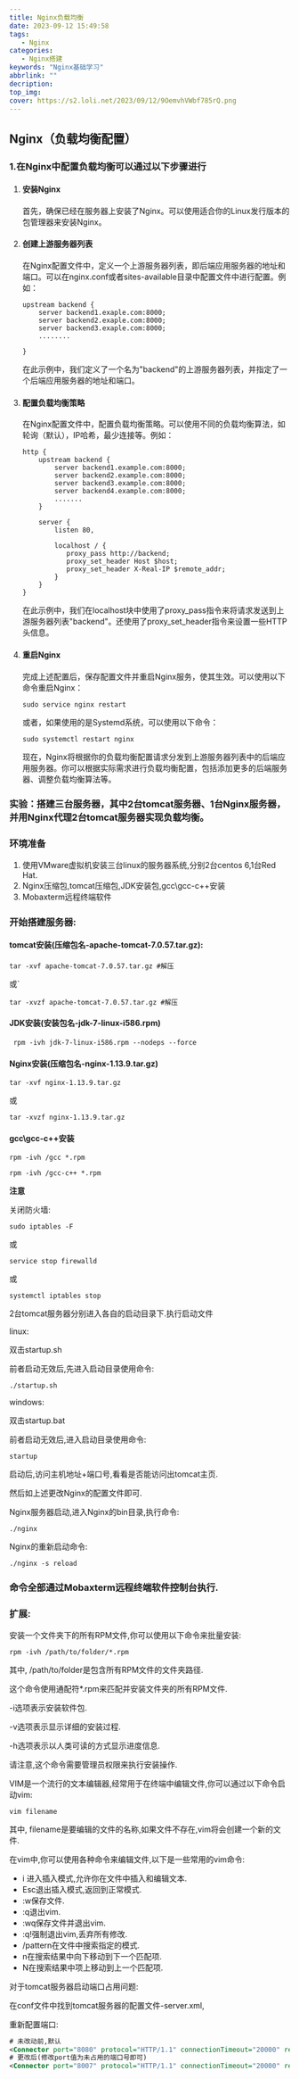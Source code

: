 ```yaml
---
title: Nginx负载均衡
date: 2023-09-12 15:49:58
tags:
   - Nginx
categories:
   - Nginx搭建
keywords: "Nginx基础学习"
abbrlink: ""
decription:
top_img:
cover: https://s2.loli.net/2023/09/12/9OemvhVWbf785rQ.png
---
```


## **Nginx（负载均衡配置）**

### 1.**在Nginx中配置负载均衡可以通过以下步骤进行**

1. #### **安装Nginx**

   首先，确保已经在服务器上安装了Nginx。可以使用适合你的Linux发行版本的包管理器来安装Nginx。

2. #### **创建上游服务器列表**

   在Nginx配置文件中，定义一个上游服务器列表，即后端应用服务器的地址和端口。可以在nginx.conf或者sites-available目录中配置文件中进行配置。例如：

   ```nginx
   upstream backend {
       server backend1.exaple.com:8000;
       server backend2.exaple.com:8000;
       server backend3.exaple.com:8000;
       ........
       
   }
   ```

   在此示例中，我们定义了一个名为"backend"的上游服务器列表，并指定了一个后端应用服务器的地址和端口。

3. #### **配置负载均衡策略**

   在Nginx配置文件中，配置负载均衡策略。可以使用不同的负载均衡算法，如轮询（默认），IP哈希，最少连接等。例如：

   ```nginx
   http {
       upstream backend {
           server backend1.example.com:8000;
           server backend2.example.com:8000;
           server backend3.example.com:8000;
           server backend4.example.com:8000;
           .......
       }
       
       server {
           listen 80,
               
           localhost / {
              proxy_pass http://backend;
              proxy_set_header Host $host;
              proxy_set_header X-Real-IP $remote_addr;
           }
       }
   }
   ```

   在此示例中，我们在localhost块中使用了proxy_pass指令来将请求发送到上游服务器列表"backend"。还使用了proxy_set_header指令来设置一些HTTP头信息。

4. #### **重启Nginx**

   完成上述配置后，保存配置文件并重启Nginx服务，使其生效。可以使用以下命令重启Nginx：

   ```shell
   sudo service nginx restart
   ```

   或者，如果使用的是Systemd系统，可以使用以下命令：

   ```shell
   sudo systemctl restart nginx
   ```

   现在，Nginx将根据你的负载均衡配置请求分发到上游服务器列表中的后端应用服务器。你可以根据实际需求进行负载均衡配置，包括添加更多的后端服务器、调整负载均衡算法等。

### **实验：搭建三台服务器，其中2台tomcat服务器、1台Nginx服务器，并用Nginx代理2台tomcat服务器实现负载均衡。**

### **环境准备**

1. 使用VMware虚拟机安装三台linux的服务器系统,分别2台centos 6,1台Red Hat. 
2. Nginx压缩包,tomcat压缩包,JDK安装包,gcc\gcc-c++安装
3. Mobaxterm远程终端软件

### **开始搭建服务器:**

#### tomcat安装(压缩包名-apache-tomcat-7.0.57.tar.gz):

```shell
tar -xvf apache-tomcat-7.0.57.tar.gz #解压
```

或`

```shell
tar -xvzf apache-tomcat-7.0.57.tar.gz #解压
```

#### JDK安装(安装包名-jdk-7-linux-i586.rpm)

```shell
 rpm -ivh jdk-7-linux-i586.rpm --nodeps --force
```

#### Nginx安装(压缩包名-nginx-1.13.9.tar.gz)

```shell
tar -xvf nginx-1.13.9.tar.gz 
```

或

```shell
tar -xvzf nginx-1.13.9.tar.gz
```

#### gcc\gcc-c++安装

```
rpm -ivh /gcc *.rpm
```

```
rpm -ivh /gcc-c++ *.rpm
```

**注意**

关闭防火墙:

```shell
sudo iptables -F
```

或

```shell
service stop firewalld
```

或

```shell
systemctl iptables stop
```

2台tomcat服务器分别进入各自的启动目录下.执行启动文件

linux:

双击startup.sh

前者启动无效后,先进入启动目录使用命令:

```shell
./startup.sh
```

windows:

双击startup.bat

前者启动无效后,进入启动目录使用命令:

```shell
startup
```

启动后,访问主机地址+端口号,看看是否能访问出tomcat主页.

然后如上述更改Nginx的配置文件即可.

Nginx服务器启动,进入Nginx的bin目录,执行命令:

```shell
./nginx
```

Nginx的重新启动命令:

```
./nginx -s reload
```

### 命令全部通过Mobaxterm远程终端软件控制台执行.

### **扩展:**

安装一个文件夹下的所有RPM文件,你可以使用以下命令来批量安装:

```shell
rpm -ivh /path/to/folder/*.rpm
```

其中, /path/to/folder是包含所有RPM文件的文件夹路径.

这个命令使用通配符*.rpm来匹配并安装文件夹的所有RPM文件.

-i选项表示安装软件包.

-v选项表示显示详细的安装过程.

-h选项表示以人类可读的方式显示进度信息.

请注意,这个命令需要管理员权限来执行安装操作.

VIM是一个流行的文本编辑器,经常用于在终端中编辑文件,你可以通过以下命令启动vim:

```shell
vim filename
```

其中,  filename是要编辑的文件的名称,如果文件不存在,vim将会创建一个新的文件.

在vim中,你可以使用各种命令来编辑文件,以下是一些常用的vim命令:

- i 进入插入模式,允许你在文件中插入和编辑文本.
- Esc退出插入模式,返回到正常模式.
- :w保存文件.
- :q退出vim.
- :wq保存文件并退出vim.
- :q!强制退出vim,丢弃所有修改.
- /pattern在文件中搜索指定的模式.
- n在搜索结果中向下移动到下一个匹配项.
- N在搜索结果中项上移动到上一个匹配项.

对于tomcat服务器启动端口占用问题:

在conf文件中找到tomcat服务器的配置文件-server.xml,

重新配置端口:

```xml
# 未改动前,默认
<Connector port="8080" protocol="HTTP/1.1" connectionTimeout="20000" redirectPort="8443">
# 更改后(修改port值为未占用的端口号即可)
<Connector port="8007" protocol="HTTP/1.1" connectionTimeout="20000" redirectPort="8443">
```

